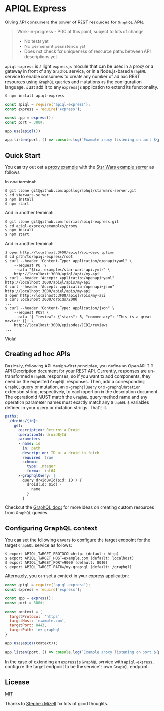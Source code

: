 # APIQL Express
Giving API consumers the power of REST resources for `GraphQL` APIs.

> Work-in-progress - POC at this point, subject to lots of change
> * No tests yet
> * No permenant persistence yet
> * Does not check for uniqueness of resource paths between API descriptions yet


`apiql-express` is a light `expressjs` module that can be used in a proxy or a gateway in front of any `GraphQL` service, or in a Node.js-based `GraphQL` service to enable consumers to create any number of ad hoc REST resources using `GraphQL` queries and mutations as the configuration language. Just add it to any `expressjs` application to extend its functionality.

```
$ npm install apiql-express
```

```javascript
const apiql = require('apiql-express');
const express = require('express');

const app = express();
const port = 3000;

app.use(apiql());

app.listen(port, () => console.log(`Example proxy listening on port ${port}!`));
```

## Quick Start
You can try out out a [proxy example](examples/proxy/README) with the [Star Wars example server](https://github.com/apollographql/starwars-server) as follows:

In one terminal:
```
$ git clone git@github.com:apollographql/starwars-server.git
$ cd starwars-server
$ npm install
$ npm start
```

And in another terminal:
```
$ git clone git@github.com:fosrias/apiql-express.git
$ cd apiql-express/examples/proxy
$ npm install
$ npm start
```

And in another terminal:
```
$ open http://localhost:3000/apiql/api-description
$ cd path/to/apiql-express/root
$ curl --header "Content-Type: application/openapi+yaml" \
    --request PUT \
    --data "$(cat examples/star-wars-api.yml)" \
    http://localhost:3000/apiql/apis/my-api
$ curl --header "Accept: application/openapi+yaml" http://localhost:3000/apiql/apis/my-api
$ curl --header "Accept: application/openapi+json" http://localhost:3000/apiql/apis/my-api
$ open http://localhost:3000/apiql/apis/my-api
$ curl localhost:3000/droids/2000
...
$ curl --header "Content-Type: application/json" \
    --request POST \
    --data '{ "review": {"stars": 5, "commentary": "This is a great movie!" }}' \
    http://localhost:3000/episodes/JEDI/reviews
...
```

Viola!

## Creating ad hoc APIs
Basically, following API design-first principles, you define an OpenAPI 3.0 API Description document for your REST API. Currently,
responses are un-transformed `GraphQL` responses, so if you want to add components, they need be the expected `GraphQL` responses. Then, add a corresponding `GraphQL` query or mutation, an `x-graphqlQuery` or `x-graphqlMutation` extension string, respectively, to each opertion in the description document. The operationId MUST match the `GraphQL` query method name and any operation parameter names must exactly match any `GraphQL` `$` variables defined in your query or mutation strings. That's it.

```yaml
paths:
  /droids/{id}:
    get:
      description: Returns a Droid
      operationId: droidById
      parameters:
      - name: id
        in: path
        description: ID of a droid to fetch
        required: true
        schema:
          type: integer
          format: int64
      x-graphqlQuery: |
        query droidById($id: ID!) {  
          droid(id: $id) {
            name  
          }
        }
```

Checkout the [GraphQL docs](https://graphql.github.io/learn/) for more ideas on creating custom resources from `GraphQL` queries.

## Configuring GraphQL context
You can set the following envars to configure the target endpoint for the target `GraphQL` service as follows:

```
$ export APIQL_TARGET_PROTOCOL=https (default: http)
$ export APIQL_TARGET_HOST=example.com (default: localhost)
$ export APIQL_TARGET_PORT=9000 (default: 8080)
$ export APIQL_TARGET_PATH=/my-graphql (default: /graphql)
```

Alternately, you can set a context in your express application:

```javascript
const apiql = require('apiql-express');
const express = require('express');

const app = express();
const port = 3000;

const context = {
  targetProtocol: 'https',
  targetHost: 'example.com',
  targetPort: 8443,
  targetPath: 'my-graphql'
}

app.use(apiql(context));

app.listen(port, () => console.log(`Example proxy listening on port ${port}!`));
```

In the case of extending an `expressjs` `GraphQL` service with `apiql-express`, configure the target endpoint to be the service's own `GraphQL` endpoint.

## License
[MIT](LICENSE.md)

Thanks to [Stephen Mizell](https://twitter.com/stephen_mizell) for lots of good thoughts.
